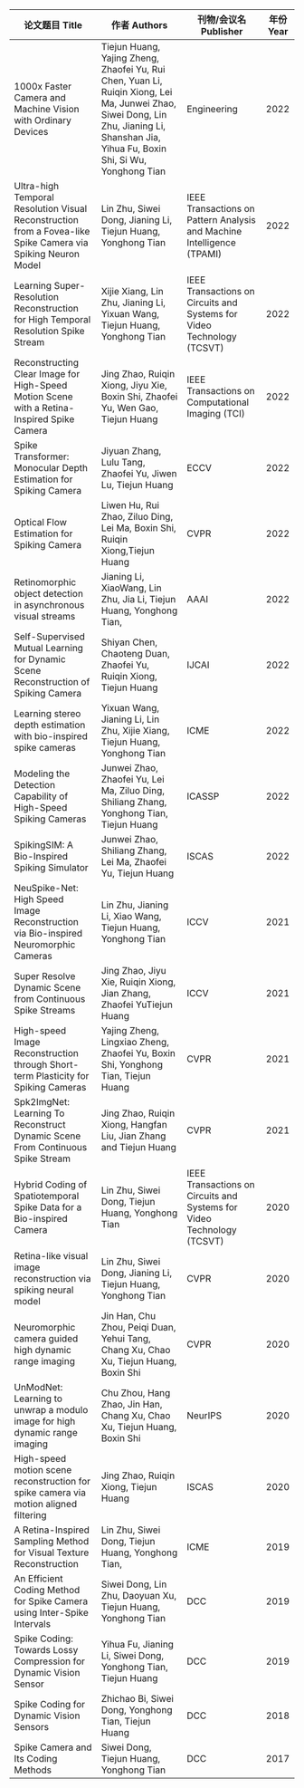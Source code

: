 | 论文题目 Title                                               | 作者 Authors                                                 | 刊物/会议名 Publisher                                        | 年份 Year |
| ------------------------------------------------------------ | ------------------------------------------------------------ | ------------------------------------------------------------ | --------- |
| 1000x Faster Camera and Machine Vision with Ordinary Devices | Tiejun Huang, Yajing Zheng, Zhaofei Yu, Rui Chen, Yuan Li, Ruiqin Xiong, Lei Ma, Junwei Zhao, Siwei Dong, Lin Zhu, Jianing Li, Shanshan Jia, Yihua Fu, Boxin Shi, Si Wu, Yonghong Tian | Engineering                                                  | 2022      |
| Ultra-high Temporal Resolution Visual Reconstruction from a Fovea-like Spike Camera via Spiking Neuron Model | Lin Zhu, Siwei Dong, Jianing Li, Tiejun Huang, Yonghong Tian | IEEE Transactions on Pattern Analysis and Machine Intelligence (TPAMI) | 2022      |
| Learning Super-Resolution Reconstruction for High Temporal Resolution Spike Stream | Xijie Xiang, Lin Zhu, Jianing Li, Yixuan Wang, Tiejun Huang, Yonghong Tian | IEEE Transactions on Circuits and Systems for Video Technology (TCSVT) | 2022      |
| Reconstructing Clear Image for High-Speed Motion Scene with a Retina-Inspired Spike Camera | Jing Zhao, Ruiqin Xiong, Jiyu Xie, Boxin Shi, Zhaofei Yu, Wen Gao, Tiejun Huang | IEEE Transactions on Computational Imaging (TCI)             | 2022      |
| Spike Transformer: Monocular Depth Estimation for Spiking Camera | Jiyuan Zhang, Lulu Tang, Zhaofei Yu, Jiwen Lu, Tiejun Huang  | ECCV                                                         | 2022      |
| Optical Flow Estimation for Spiking Camera                   | Liwen Hu, Rui Zhao, Ziluo Ding, Lei Ma, Boxin Shi, Ruiqin Xiong,Tiejun Huang | CVPR                                                         | 2022      |
| Retinomorphic object detection in asynchronous visual streams | Jianing Li, XiaoWang, Lin Zhu, Jia Li, Tiejun Huang, Yonghong Tian, | AAAI                                                         | 2022      |
| Self-Supervised Mutual Learning for Dynamic Scene Reconstruction of Spiking Camera | Shiyan Chen, Chaoteng Duan, Zhaofei Yu, Ruiqin Xiong, Tiejun Huang | IJCAI                                                        | 2022      |
| Learning stereo depth estimation with bio-inspired spike cameras | Yixuan Wang, Jianing Li, Lin Zhu, Xijie Xiang, Tiejun Huang, Yonghong Tian | ICME                                                         | 2022      |
| Modeling the Detection Capability of High-Speed Spiking Cameras | Junwei Zhao, Zhaofei Yu, Lei Ma, Ziluo Ding, Shiliang Zhang, Yonghong Tian, Tiejun Huang | ICASSP                                                       | 2022      |
| SpikingSIM: A Bio-Inspired Spiking Simulator                 | Junwei Zhao, Shiliang Zhang, Lei Ma, Zhaofei Yu, Tiejun Huang | ISCAS                                                        | 2022      |
| NeuSpike-Net: High Speed Image Reconstruction via Bio-inspired Neuromorphic Cameras | Lin Zhu, Jianing Li, Xiao Wang, Tiejun Huang, Yonghong Tian  | ICCV                                                         | 2021      |
| Super Resolve Dynamic Scene from Continuous Spike Streams    | Jing Zhao, Jiyu Xie, Ruiqin Xiong, Jian Zhang, Zhaofei YuTiejun Huang | ICCV                                                         | 2021      |
| High-speed Image Reconstruction through Short-term Plasticity for Spiking Cameras | Yajing Zheng, Lingxiao Zheng, Zhaofei Yu, Boxin Shi, Yonghong Tian, Tiejun Huang | CVPR                                                         | 2021      |
| Spk2ImgNet: Learning To Reconstruct Dynamic Scene From Continuous Spike Stream | Jing Zhao, Ruiqin Xiong, Hangfan Liu, Jian Zhang and  Tiejun Huang | CVPR                                                         | 2021      |
| Hybrid Coding of Spatiotemporal Spike Data for a Bio-inspired Camera | Lin Zhu, Siwei Dong, Tiejun Huang, Yonghong Tian             | IEEE Transactions on Circuits and Systems for Video Technology (TCSVT) | 2020      |
| Retina-like visual image reconstruction via spiking neural model | Lin Zhu, Siwei Dong, Jianing Li, Tiejun Huang, Yonghong Tian | CVPR                                                         | 2020      |
| Neuromorphic camera guided high dynamic range imaging        | Jin Han, Chu Zhou, Peiqi Duan, Yehui Tang, Chang Xu, Chao Xu, Tiejun Huang, Boxin Shi | CVPR                                                         | 2020      |
| UnModNet: Learning to unwrap a modulo image for high dynamic range imaging | Chu Zhou, Hang Zhao, Jin Han, Chang Xu, Chao Xu, Tiejun Huang, Boxin Shi | NeurIPS                                                      | 2020      |
| High-speed motion scene reconstruction for spike camera via motion aligned filtering | Jing Zhao, Ruiqin Xiong, Tiejun Huang                        | ISCAS                                                        | 2020      |
| A Retina-Inspired Sampling Method for Visual Texture Reconstruction | Lin Zhu, Siwei Dong, Tiejun Huang, Yonghong Tian,            | ICME                                                         | 2019      |
| An Efficient Coding Method for Spike Camera using Inter-Spike Intervals | Siwei Dong, Lin Zhu, Daoyuan Xu, Tiejun Huang, Yonghong Tian | DCC                                                          | 2019      |
| Spike Coding: Towards Lossy Compression for Dynamic Vision Sensor | Yihua Fu, Jianing Li, Siwei Dong, Yonghong Tian, Tiejun Huang | DCC                                                          | 2019      |
| Spike Coding for Dynamic Vision Sensors                      | Zhichao Bi, Siwei Dong, Yonghong Tian, Tiejun Huang          | DCC                                                          | 2018      |
| Spike Camera and Its Coding Methods                          | Siwei Dong, Tiejun Huang, Yonghong Tian                      | DCC                                                          | 2017      |